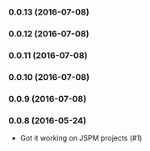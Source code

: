 ### 0.0.13 (2016-07-08)


### 0.0.12 (2016-07-08)


### 0.0.11 (2016-07-08)


### 0.0.10 (2016-07-08)


### 0.0.9 (2016-07-08)


### 0.0.8 (2016-05-24)
 *  Got it working on JSPM projects (#1)
